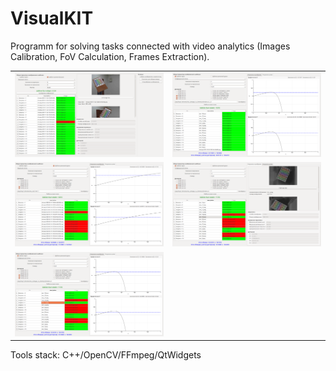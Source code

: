 # VisualKIT
Programm for solving tasks connected with video analytics (Images Calibration, FoV Calculation, Frames Extraction).

|        |                |
| ------------- |:------------------:|
|![alt-текст](https://github.com/L0rd1k/VisualKIT/blob/master/Images/Snaps/scr1.png)|![alt-текст](https://github.com/L0rd1k/VisualKIT/blob/master/Images/Snaps/scr6.png)|
|![alt-текст](https://github.com/L0rd1k/VisualKIT/blob/master/Images/Snaps/scr3.png)|![alt-текст](https://github.com/L0rd1k/VisualKIT/blob/master/Images/Snaps/scr4.png)|
|![alt-текст](https://github.com/L0rd1k/VisualKIT/blob/master/Images/Snaps/scr5.png)|| 

Tools stack: C++/OpenCV/FFmpeg/QtWidgets
